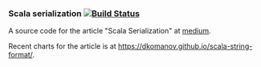 ### Scala serialization [![Build Status](https://travis-ci.org/dkomanov/scala-string-format.svg?branch=master)](https://travis-ci.org/dkomanov/scala-serialization)

A source code for the article "Scala Serialization" at [medium](https://medium.com/@dkomanov/scala-string-format-419d175c888a).

Recent charts for the article is at https://dkomanov.github.io/scala-string-format/.
